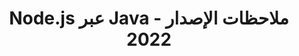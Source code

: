 ﻿---
title: Node.js عبر Java ملاحظات الإصدار - 2022
type: docs
weight: 8
url: /ar/java/node-js-via-java-release-notes-2022/
---
